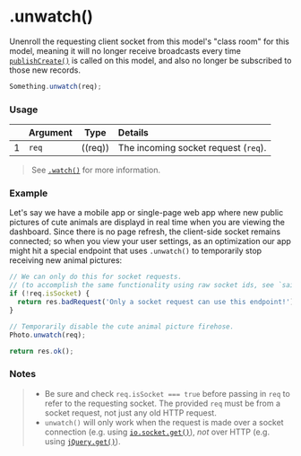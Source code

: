 # .unwatch()

Unenroll the requesting client socket from this model's "class room" for this model, meaning it will no longer receive broadcasts every time [`publishCreate()`](http://sailsjs.org/documentation/reference/web-sockets/resourceful-pub-sub/publish-create) is called on this model, and also no longer be subscribed to those new records.


```js
Something.unwatch(req);
```


### Usage

|   | Argument   | Type         | Details                                             |
|---|:-----------|:------------:|:----------------------------------------------------|
| 1 | `req`      | ((req))      | The incoming socket request (`req`).


> See [`.watch()`](http://sailsjs.org/documentation/reference/web-sockets/resourceful-pub-sub/watch) for more information.



### Example

Let's say we have a mobile app or single-page web app where new public pictures of cute animals are displayd in real time when you are viewing the dashboard.  Since there is no page refresh, the client-side socket remains connected; so when you view your user settings, as an optimization our app might hit a special endpoint that uses `.unwatch()` to temporarily stop receiving new animal pictures:


```javascript
// We can only do this for socket requests.
// (to accomplish the same functionality using raw socket ids, see `sails.sockets.leave()`)
if (!req.isSocket) {
  return res.badRequest('Only a socket request can use this endpoint!');
}

// Temporarily disable the cute animal picture firehose.
Photo.unwatch(req);

return res.ok();
```



### Notes
> + Be sure and check `req.isSocket === true` before passing in `req` to refer to the requesting socket.  The provided `req` must be from a socket request, not just any old HTTP request.
> + `unwatch()` will only work when the request is made over a socket connection (e.g. using [`io.socket.get()`](http://sailsjs.org/documentation/reference/web-sockets/socket-client/io-socket-get)), *not* over HTTP (e.g. using [`jQuery.get()`](https://api.jquery.com/jquery.get/)).


<docmeta name="displayName" value=".unwatch()">


